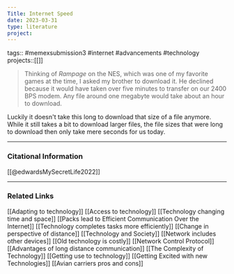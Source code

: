 ```yaml
---
Title: Internet Speed
date: 2023-03-31
type: literature
project:
---
```

tags:: #memexsubmission3 #internet #advancements #technology 
projects::[[]]

> Thinking of _Rampage_ on the NES, which was one of my favorite games at the time, I asked my brother to download it. He declined because it would have taken over five minutes to transfer on our 2400 BPS modem. Any file around one megabyte would take about an hour to download.

Luckily it doesn't take this long to download that size of a file anymore. While it still takes a bit to download larger files, the file sizes that were long to download then only take mere seconds for us today.

---
### Citational Information

[[@edwardsMySecretLife2022]]

---

### Related Links

[[Adapting to technology]]
[[Access to technology]]
[[Technology changing time and space]]
[[Packs lead to Efficient Communication Over the Internet]]
[[Technology completes tasks more efficiently]]
[[Change in perspective of distance]]
[[Technology and Society]]
[[Network includes other devices]]
[[Old technology is costly]]
[[Network Control Protocol]]
[[Advantages of long distance communication]]
[[The Complexity of Technology]]
[[Getting use to technology]]
[[Getting Excited with new Technologies]]
[[Avian carriers pros and cons]]